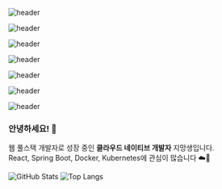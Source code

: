 ![header](https://capsule-render.vercel.app/api?type=waving&color=0:000000,100:434343&height=250&section=header&text=흐%20스%20프%20깃%20허%20브&fontColor=00ffc3&fontSize=80&fontAlignY=40&stroke=00ffc3&strokeWidth=1&animation=fadeIn)

![header](https://capsule-render.vercel.app/api?type=wave&color=100:434343,100:434343&text=흐%20스%20프%20깃%20허%20브&stroke=20B2AA&strokeWidth=2&textColor=FFFFFF&animation=blinking&fontSize=80)

![header](https://capsule-render.vercel.app/api?type=waving&color=0:000000,100:434343&height=250&section=header&text=흐%20스%20프%20깃%20허%20브&fontColor=00ffc3&fontSize=80&fontAlignY=40&stroke=00ffc3&strokeWidth=1&animation=fadeIn)

![header](https://capsule-render.vercel.app/api?type=wave&color=100:434343,100:434343&text=흐%20스%20프%20깃%20허%20브&stroke=20B2AA&strokeWidth=2&textColor=FFFFFF&animation=blinking&fontSize=80)

![header](https://capsule-render.vercel.app/api?type=waving&color=0:1c1c1c,100:434343&height=250&section=header&text=흐%20스%20프%20깃%20허%20브&fontColor=00e0ff&fontSize=80&fontAlignY=40&stroke=20B2AA&strokeWidth=2&animation=twinkling)

![header](https://capsule-render.vercel.app/api?type=wave&color=0:222222,100:333333&text=흐%20스%20프%20깃%20허%20브&stroke=00ffc3&strokeWidth=2&textColor=FFFFFF&animation=scaleIn&fontSize=80)

![header](https://capsule-render.vercel.app/api?type=waving&color=0:000000,100:2f4f4f&height=250&section=header&text=흐%20스%20프%20깃%20허%20브&fontColor=00ffc3&fontSize=80&fontAlignY=40&stroke=00ffc3&strokeWidth=2&animation=scaleIn)


### 안녕하세요! 👋

웹 풀스택 개발자로 성장 중인 **클라우드 네이티브 개발자** 지망생입니다.  
React, Spring Boot, Docker, Kubernetes에 관심이 많습니다 ☁️🚀

<!--
**hsp64/hsp64** is a ✨ _special_ ✨ repository because its `README.md` (this file) appears on your GitHub profile.

Here are some ideas to get you started:

- 🔭 I’m currently working on ...
- 🌱 I’m currently learning ...
- 👯 I’m looking to collaborate on ...
- 🤔 I’m looking for help with ...
- 💬 Ask me about ...
- 📫 How to reach me: ...
- 😄 Pronouns: ...
- ⚡ Fun fact: ...
-->


![GitHub Stats](https://github-readme-stats.vercel.app/api?username=hsp64&show_icons=true&theme=radical)
![Top Langs](https://github-readme-stats.vercel.app/api/top-langs/?username=hsp64&layout=compact)
